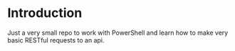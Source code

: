 # Introduction 
Just a very small repo to work with PowerShell and learn how to make very basic RESTful requests to an api.
